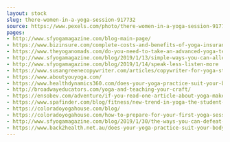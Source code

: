 ```yaml
---
layout: stock
slug: there-women-in-a-yoga-session-917732
source: https://www.pexels.com/photo/there-women-in-a-yoga-session-917732/
pages:
- http://www.sfyogamagazine.com/blog-main-page/
- https://www.bizinsure.com/complete-costs-and-benefits-of-yoga-insurance/
- https://www.theyoganomads.com/do-you-need-to-take-an-advanced-yoga-teacher-training/
- http://www.sfyogamagazine.com/blog/2019/1/13/simple-ways-you-can-alleviate-anxiety
- http://www.sfyogamagazine.com/blog/2019/1/14/speak-less-listen-more
- https://www.susangreenecopywriter.com/articles/copywriter-for-yoga-studios-promote-your-classes-build-your-brand.html
- https://www.aboutyouyoga.com/
- https://www.healthdynamics360.com/does-your-yoga-practice-suit-your-body-type/
- http://broadwayeducators.com/yoga-and-teaching-your-craft/
- https://ensobev.com/adventure/if-you-read-one-article-about-yoga-make-it-this-one/
- https://www.spafinder.com/blog/fitness/new-trend-in-yoga-the-student-is-the-teacher-literally/
- https://coloradoyogahouse.com/blog/
- https://coloradoyogahouse.com/how-to-prepare-for-your-first-yoga-session/
- http://www.sfyogamagazine.com/blog/2019/1/30/the-ways-you-can-defeat-low-mood
- https://www.back2health.net.au/does-your-yoga-practice-suit-your-body-type-2/
---
```

